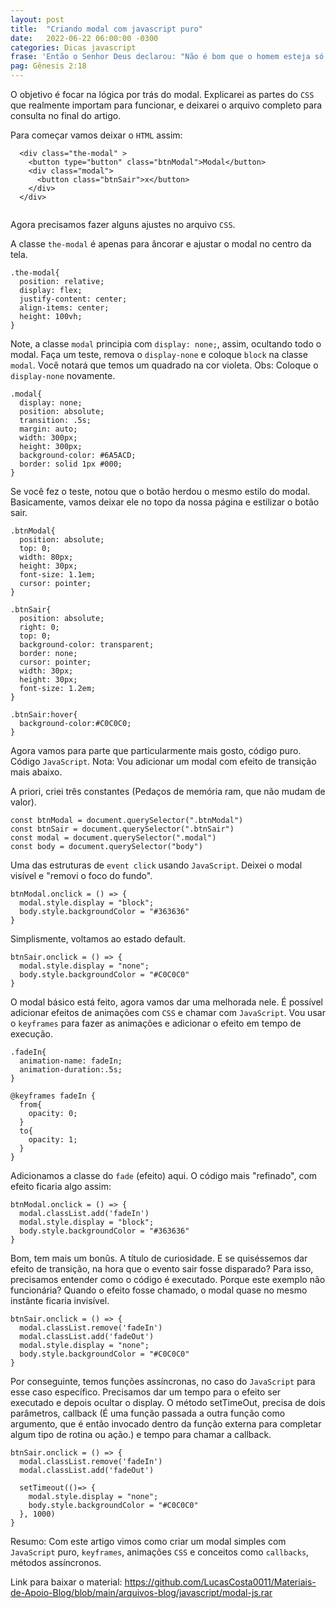 ```yaml
---
layout: post
title:  "Criando modal com javascript puro"
date:   2022-06-22 06:00:00 -0300
categories: Dicas javascript
frase: 'Então o Senhor Deus declarou: "Não é bom que o homem esteja só; farei para ele alguém que o auxilie e lhe corresponda".'
pag: Gênesis 2:18
---
```


 O objetivo é focar na lógica por trás do modal. Explicarei as partes do `CSS` que realmente importam para funcionar, e deixarei o arquivo completo para consulta no final do artigo.

Para começar vamos deixar o `HTML` assim:

```
  <div class="the-modal" >
    <button type="button" class="btnModal">Modal</button>
    <div class="modal">
      <button class="btnSair">x</button>
    </div>
  </div>
  
```

Agora precisamos fazer alguns ajustes no arquivo `CSS`.

A classe `the-modal` é apenas para âncorar e ajustar o modal no centro da tela.
```
.the-modal{
  position: relative;
  display: flex;
  justify-content: center;
  align-items: center;
  height: 100vh;
}
```

Note, a classe `modal` principia com `display: none;`, assim, ocultando todo o modal.
Faça um teste, remova o `display-none` e coloque `block` na classe `modal`. Você notará que temos um quadrado na cor violeta. 
Obs: Coloque o `display-none` novamente.
```
.modal{
  display: none;
  position: absolute;
  transition: .5s;
  margin: auto;
  width: 300px;
  height: 300px;
  background-color: #6A5ACD;
  border: solid 1px #000;
}
```

Se você fez o teste, notou que o botão herdou o mesmo estilo do modal.
Basicamente, vamos deixar ele no topo da nossa página e estilizar o botão sair.
```
.btnModal{
  position: absolute;
  top: 0;
  width: 80px;
  height: 30px;
  font-size: 1.1em;
  cursor: pointer;
}

.btnSair{
  position: absolute;
  right: 0;
  top: 0;
  background-color: transparent;
  border: none;
  cursor: pointer;
  width: 30px;
  height: 30px;
  font-size: 1.2em;
}

.btnSair:hover{
  background-color:#C0C0C0;
}
```
Agora vamos para parte que particularmente mais gosto, código puro.
Código `JavaScript`.
Nota: Vou adicionar um modal com efeito de transição mais abaixo.

A priori, criei três constantes (Pedaços de memória ram, que não mudam de valor).
```
const btnModal = document.querySelector(".btnModal")
const btnSair = document.querySelector(".btnSair")
const modal = document.querySelector(".modal")
const body = document.querySelector("body")
```
Uma das estruturas de `event click` usando `JavaScript`.
Deixei o modal visível e "removi o foco do fundo".
```
btnModal.onclick = () => {
  modal.style.display = "block"; 
  body.style.backgroundColor = "#363636"
}
```
Simplismente, voltamos ao estado default.
```
btnSair.onclick = () => {
  modal.style.display = "none";
  body.style.backgroundColor = "#C0C0C0"
}
```
O modal básico está feito, agora vamos dar uma melhorada nele.
É possível adicionar efeitos de animações com `CSS` e chamar com `JavaScript`.
Vou usar o `keyframes` para fazer as animações e adicionar o efeito em tempo de execução.

```
.fadeIn{
  animation-name: fadeIn;
  animation-duration:.5s;
}

@keyframes fadeIn {
  from{
    opacity: 0;
  }
  to{
    opacity: 1;
  }
}

```

Adicionamos a classe do `fade` (efeito) aqui.
O código mais "refinado", com efeito ficaria algo assim:
```
btnModal.onclick = () => {
  modal.classList.add('fadeIn')
  modal.style.display = "block"; 
  body.style.backgroundColor = "#363636"
}
```
Bom, tem mais um bonûs.
A título de curiosidade. 
 E se quiséssemos dar efeito de transição, na hora que o evento sair fosse disparado?
Para isso, precisamos entender como o código é executado.
Porque este exemplo não funcionária?
Quando o efeito fosse chamado, o modal quase no mesmo instânte ficaria invisível.
```
btnSair.onclick = () => {
  modal.classList.remove('fadeIn')
  modal.classList.add('fadeOut')
  modal.style.display = "none";
  body.style.backgroundColor = "#C0C0C0"
}
```
Por conseguinte, temos funções assíncronas, no caso do `JavaScript` para esse caso específico.
Precisamos dar um tempo para o efeito ser executado e depois ocultar o display.
O método setTimeOut, precisa de dois parâmetros, callback (É uma função passada a outra função como argumento, que é então invocado dentro da função externa para completar algum tipo de rotina ou ação.) e tempo para chamar a callback.
```
btnSair.onclick = () => {
  modal.classList.remove('fadeIn')
  modal.classList.add('fadeOut')
  
  setTimeout(()=> {
    modal.style.display = "none";
    body.style.backgroundColor = "#C0C0C0"
  }, 1000)
}
```

Resumo: Com este artigo vimos como criar um modal simples com `JavaScript` puro, `keyframes`, animações `CSS` e conceitos como `callbacks`, métodos assíncronos.

Link para baixar o material: https://github.com/LucasCosta0011/Materiais-de-Apoio-Blog/blob/main/arquivos-blog/javascript/modal-js.rar
